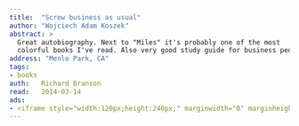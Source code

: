 ```yaml
---
title:	"Screw business as usual"
author: "Wojciech Adam Koszek"
abstract: >
  Great autobiography. Next to "Miles" it's probably one of the most
  colorful books I've read. Also very good study guide for business people.
address: "Menlo Park, CA"
tags:
- books
auth:	Richard Branson
read:	2014-03-14
ads:
- <iframe style="width:120px;height:240px;" marginwidth="0" marginheight="0" scrolling="no" frameborder="0" src="//ws-na.amazon-adsystem.com/widgets/q?ServiceVersion=20070822&OneJS=1&Operation=GetAdHtml&MarketPlace=US&source=ss&ref=ss_til&ad_type=product_link&tracking_id=wojcadamkoszh-20&marketplace=amazon&region=US&placement=1591844347&asins=1591844347&linkId=HEB2JJESDSOV4T6X&show_border=false&link_opens_in_new_window=true&price_color=333333&title_color=C00000&bg_color=FFFFFF"></iframe>
---
```


